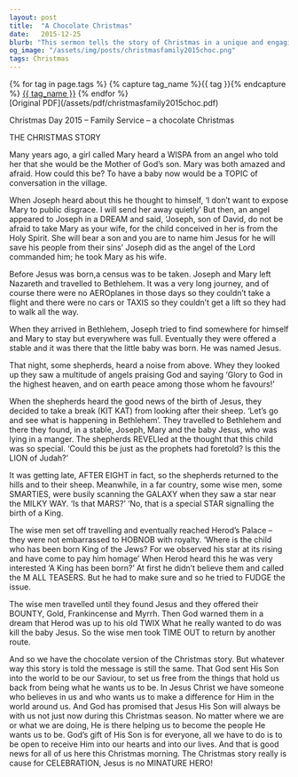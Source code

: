 ```yaml
---
layout: post
title:  "A Chocolate Christmas"
date:   2015-12-25
blurb: "This sermon tells the story of Christmas in a unique and engaging way, using different types of chocolates as metaphors. It emphasizes the message that God sent His Son into the world to be our Saviour, to set us free from the things that hold us back from being what he wants us to be. It reminds us that God's gift of His Son is for everyone, and that the Christmas story is cause for celebration."
og_image: "/assets/img/posts/christmasfamily2015choc.png"
tags: Christmas
---    
```

<div class="tag-pills">
  {% for tag in page.tags %}
    {% capture tag_name %}{{ tag }}{% endcapture %}
    <a href="{{ site.baseurl }}/tag/{{ tag_name | slugify }}" class="tag-pill">{{ tag_name }}</a>
  {% endfor %}
</div>
[Original PDF](/assets/pdf/christmasfamily2015choc.pdf)

Christmas Day 2015 – Family Service – a chocolate Christmas

THE CHRISTMAS STORY

Many years ago, a girl called Mary heard a WISPA from an angel who told her that she would be the Mother of God’s son. Mary was both amazed and afraid. How could this be? To have a baby now would be a TOPIC of conversation in the village.

When Joseph heard about this he thought to himself, ‘I don’t want to expose Mary to public disgrace. I will send her away quietly’ But then, an angel appeared to Joseph in a DREAM and said, ‘Joseph, son of David, do not be afraid to take Mary as your wife, for the child conceived in her is from the Holy Spirit. She will bear a son and you are to name him Jesus for he will save his people from their sins’ Joseph did as the angel of the Lord commanded him; he took Mary as his wife.

Before Jesus was born,a census was to be taken. Joseph and Mary left Nazareth and travelled to Bethlehem. It was a very long journey, and of course there were no AEROplanes in those days so they couldn’t take a flight and there were no cars or TAXIS so they couldn’t get a lift so they had to walk all the way.

When they arrived in Bethlehem, Joseph tried to find somewhere for himself and Mary to stay but everywhere was full. Eventually they were offered a stable and it was there that the little baby was born. He was named Jesus.

That night, some shepherds, heard a noise from above. Whey they looked up they saw a multitude of angels praising God and saying ‘Glory to God in the highest heaven, and on earth peace among those whom he favours!’

When the shepherds heard the good news of the birth of Jesus, they decided to take a break (KIT KAT) from looking after their sheep. ‘Let’s go and see what is happening in Bethlehem’. They travelled to Bethlehem and there they found, in a stable, Joseph, Mary and the baby Jesus, who was lying in a manger. The shepherds REVELled at the thought that this child was so special. ‘Could this be just as the prophets had foretold? Is this the LION of Judah?’

It was getting late, AFTER EIGHT in fact, so the shepherds returned to the hills and to their sheep. Meanwhile, in a far country, some wise men, some SMARTIES, were busily scanning the GALAXY when they saw a star near the MILKY WAY. ‘Is that MARS?’ ‘No, that is a special STAR signalling the birth of a King.

The wise men set off travelling and eventually reached Herod’s Palace – they were not embarrassed to HOBNOB with royalty. ‘Where is the child who has been born King of the Jews? For we observed his star at its rising and have come to pay him homage’ When Herod heard this he was very interested ‘A King has been born?’ At first he didn’t believe them and called the M ALL TEASERS. But he had to make sure and so he tried to FUDGE the issue.

The wise men travelled until they found Jesus and they offered their BOUNTY, Gold, Frankincense and Myrrh. Then God warned them in a dream that Herod was up to his old TWIX What he really wanted to do was kill the baby Jesus. So the wise men took TIME OUT to return by another route.

And so we have the chocolate version of the Christmas story. But whatever way this story is told the message is still the same. That God sent His Son into the world to be our Saviour, to set us free from the things that hold us back from being what he wants us to be. In Jesus Christ we have someone who believes in us and who wants us to make a difference for Him in the world around us. And God has promised that Jesus His Son will always be with us not just now during this Christmas season. No matter where we are or what we are doing, He is there helping us to become the people He wants us to be. God’s gift of His Son is for everyone, all we have to do is to be open to receive Him into our hearts and into our lives. And that is good news for all of us here this Christmas morning. The Christmas story really is cause for CELEBRATION, Jesus is no MINATURE HERO!
